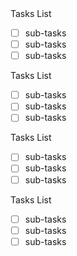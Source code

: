   <summary>Tasks List</summary>  

  - [ ] sub-tasks
  - [ ] sub-tasks
  - [ ] sub-tasks
<summary>Tasks List</summary>  

  - [ ] sub-tasks
  - [ ] sub-tasks
  - [ ] sub-tasks

<summary>Tasks List</summary>  

  - [ ] sub-tasks
  - [ ] sub-tasks
  - [ ] sub-tasks

<summary>Tasks List</summary>  

  - [ ] sub-tasks
  - [ ] sub-tasks
  - [ ] sub-tasks
